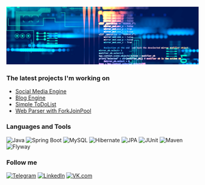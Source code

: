 ![Header](https://github.com/andrew-larkin/andrew-larkin/blob/master/assets/github.png)

### The latest projects I'm working on
* [Social Media Engine](https://github.com/andrew-larkin/socialMedia)
* [Blog Engine](https://github.com/andrew-larkin/blog)
* [Simple ToDoList](https://github.com/andrew-larkin/todolist)
* [Web Parser with ForkJoinPool](https://github.com/andrew-larkin/websitemapWithForkJoin)

### Languages and Tools
![Java](https://img.shields.io/badge/-Java-000000?style=for-the-badge&logo=java&logoColor=e38873)
![Spring Boot](https://img.shields.io/badge/-Spring%20Boot-000000?style=for-the-badge&logo=spring&logoColor=90fd87)
![MySQL](https://img.shields.io/badge/-MySQL-000000?style=for-the-badge&logo=mysql&logoColor=275ecf)
![Hibernate](https://img.shields.io/badge/-Hibernate-000000?style=for-the-badge&logo=hibernate&logoColor=717c88)
![JPA](https://img.shields.io/badge/-JPA-000000?style=for-the-badge&logo=java&logoColor=90fd87)
![JUnit](https://img.shields.io/badge/-JUnit-000000?style=for-the-badge&logo=java&logoColor=275ecf)
![Maven](https://img.shields.io/badge/-Maven-000000?style=for-the-badge&logo=apache&logoColor=e38873)
![Flyway](https://img.shields.io/badge/-Flyway-000000?style=for-the-badge&logo=flyway&logoColor=e38873)


### Follow me
[![Telegram](https://img.shields.io/badge/-Telegram-090909?style=for-the-badge&logo=telegram&logoColor=27a0d9)](https://t.me/unevbe14)
[![LinkedIn](https://img.shields.io/badge/-LinkedIn-090909?style=for-the-badge&logo=linkedin&logoColor=27a0d9)](https://www.linkedin.com/in/andrey-larionov-98422315a)
[![VK.com](https://img.shields.io/badge/-vk.com-090909?style=for-the-badge&logo=vk&logoColor=27a0d9)](https://vk.com/diesel_z)
